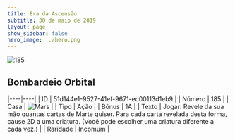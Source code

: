 ```yaml
---
title: Era da Ascensão
subtitle: 30 de maio de 2019
layout: page
show_sidebar: false
hero_image: ../hero.png
---
```


![185](https://cdn.keyforgegame.com/media/card_front/pt/435_185_XJWX588682X2_pt.png)

## Bombardeio Orbital

|----|----|
| ID | 51d144e1-9527-41ef-9671-ec00113d1eb9 |
| Número | 185 |
| Casa | ![Mars](https://archonarcana.com/images/thumb/d/de/Mars.png/22px-Mars.png "Marte") |
| Tipo | Ação |
| Bônus | 1A |
| Texto | Jogar: Revele da sua mão quantas cartas de Marte quiser. Para cada carta revelada desta forma, cause 2D a uma criatura. (Você pode escolher uma criatura diferente a cada vez.) |
| Raridade | Incomum |
